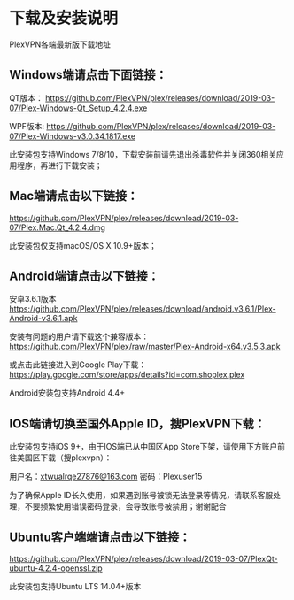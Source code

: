 # 下载及安装说明
PlexVPN各端最新版下载地址

## Windows端请点击下面链接：

QT版本：
https://github.com/PlexVPN/plex/releases/download/2019-03-07/Plex-Windows-Qt_Setup_4.2.4.exe

WPF版本:
https://github.com/PlexVPN/plex/releases/download/2019-03-07/Plex-Windows-v3.0.34.1817.exe

此安装包支持Windows 7/8/10，下载安装前请先退出杀毒软件并关闭360相关应用程序，再进行下载安装；

## Mac端请点击以下链接：
https://github.com/PlexVPN/plex/releases/download/2019-03-07/Plex.Mac.Qt_4.2.4.dmg

此安装包仅支持macOS/OS X 10.9+版本；

## Android端请点击以下链接：
安卓3.6.1版本 https://github.com/PlexVPN/plex/releases/download/android.v3.6.1/Plex-Android-v3.6.1.apk

安装有问题的用户请下载这个兼容版本：
https://github.com/PlexVPN/plex/raw/master/Plex-Android-x64.v3.5.3.apk

或点击此链接进入到Google Play下载：
https://play.google.com/store/apps/details?id=com.shoplex.plex

Android安装包支持Android 4.4+

## IOS端请切换至国外Apple ID，搜PlexVPN下载：
此安装包支持iOS 9+，由于IOS端已从中国区App Store下架，请使用下方账户前往美国区下载（搜plexvpn）：

用户名：xtwualrqe27876@163.com 密码：Plexuser15

为了确保Apple ID长久使用，如果遇到账号被锁无法登录等情况，请联系客服处理，不要频繁使用错误密码登录，会导致账号被禁用；谢谢配合

## Ubuntu客户端端请点击以下链接：
https://github.com/PlexVPN/plex/releases/download/2019-03-07/PlexQt-ubuntu-4.2.4-openssl.zip

此安装包支持Ubuntu LTS 14.04+版本
